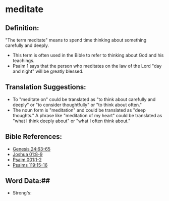# meditate #

## Definition: ##

"The term meditate" means to spend time thinking about something carefully and deeply.

* This term is often used in the Bible to refer to thinking about God and his teachings.
* Psalm 1 says that the person who meditates on the law of the Lord  "day and night" will be greatly blessed.

## Translation Suggestions: ##

* To "meditate on" could be translated as "to think about carefully and deeply" or "to consider thoughtfully" or "to think about often."
* The noun form is "meditation" and could be translated as "deep thoughts." A phrase like "meditation of my heart" could be translated as "what I think deeply about" or "what I often think about."

## Bible References: ##

* [Genesis 24:63-65](rc://en/tn/help/gen/24/63)
* [Joshua 01:8-9](rc://en/tn/help/jos/01/08)
* [Psalm 001:1-2](rc://en/tn/help/psa/001/001)
* [Psalms 119:15-16](rc://en/tn/help/psa/119/015)

## Word Data:##

* Strong's: 

